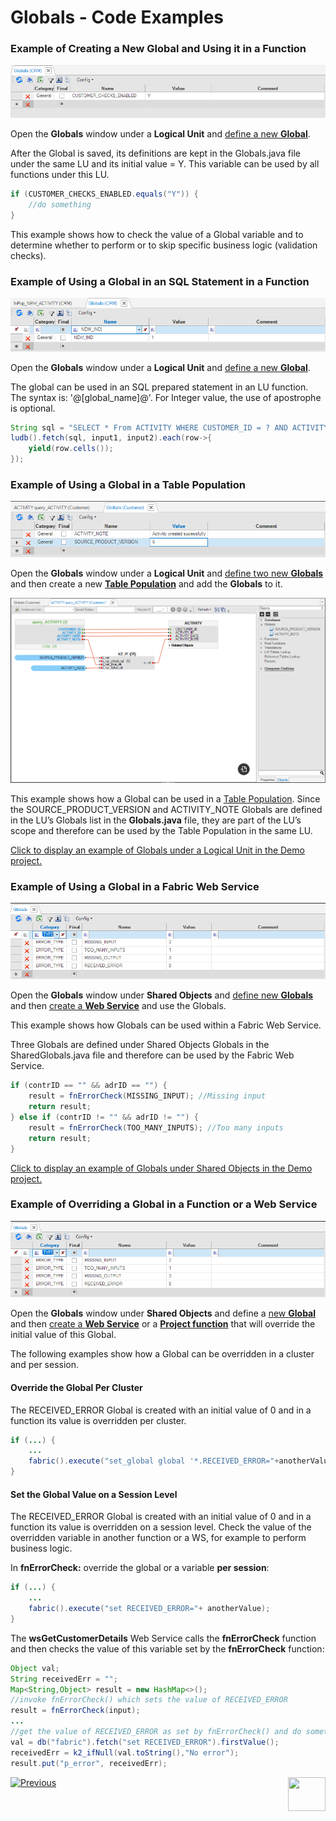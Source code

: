 # Globals - Code Examples

### Example of Creating a New Global and Using it in a Function

![image](images/08_04_01_NEW_GLOBAL.png)

Open the **Globals** window under a **Logical Unit** and [define a new **Global**](/articles/08_globals/01_globals_overview.md#how-do-i-create-or-edit-a-global).

After the Global is saved, its definitions are kept in the Globals.java file under the same LU and its initial value = Y. This variable can be used by all functions under this LU.

~~~java
if (CUSTOMER_CHECKS_ENABLED.equals("Y")) {
	//do something
}
~~~


This example shows how to check the value of a Global variable and to determine whether to perform or to skip specific business logic (validation checks).

### Example of Using a Global in an SQL Statement in a Function

![image](images/08_04_06_global_in_sql.PNG)

Open the **Globals** window under a **Logical Unit** and [define a new **Global**](/articles/08_globals/01_globals_overview.md#how-do-i-create-or-edit-a-global).

The global can be used in an SQL prepared statement in an LU function. The syntax is: '@[global_name]@'. For Integer value, the use of apostrophe is optional.

~~~java
String sql = "SELECT * From ACTIVITY WHERE CUSTOMER_ID = ? AND ACTIVITY_ID = ? AND NEW_NOTE_IND = @NEW_IND@";
ludb().fetch(sql, input1, input2).each(row->{
    yield(row.cells());
});
~~~

### Example of Using a Global in a Table Population

![image](images/08_04_02_TABLE_POPULATION.png)

Open the **Globals** window under a **Logical Unit** and [define two new **Globals**](/articles/08_globals/01_globals_overview.md) and then create a new [**Table Population**](/articles/07_table_population/01_table_population_overview.md) and add the **Globals** to it.

![image](images/08_04_03_new_Table_Population.png)

This example shows how a Global can be used in a [Table Population](/articles/07_table_population/01_table_population_overview.md). Since the SOURCE_PRODUCT_VERSION and ACTIVITY_NOTE Globals are defined in the LU’s Globals list in the **Globals.java** file, they are part of the LU’s scope and therefore can be used by the Table Population in the same LU.

[Click to display an example of Globals under a Logical Unit in the Demo project.](/articles/demo_project)

### Example of Using a Global in a Fabric Web Service

![image](images/08_04_04_GLOBAL_IN_WS.png)

Open the **Globals** window under **Shared Objects** and [define new **Globals**](/articles/08_globals/01_globals_overview.md#how-do-i-create-or-edit-a-global) and then [create a **Web Service**](/articles/15_web_services/03_create_a_web_service.md#creating-a-web-service) and use the Globals.

This example shows how Globals can be used within a Fabric Web Service.

Three Globals are defined under Shared Objects Globals in the SharedGlobals.java file and therefore can be used by the Fabric Web Service.

~~~java
if (contrID == "" && adrID == "") {
	result = fnErrorCheck(MISSING_INPUT); //Missing input
	return result;	
} else if (contrID != "" && adrID != "") {
	result = fnErrorCheck(TOO_MANY_INPUTS); //Too many inputs
	return result;
}
~~~


[Click to display an example of Globals under Shared Objects in the Demo project.](/articles/demo_project)

### Example of Overriding a Global in a Function or a Web Service

![image](images/08_04_05_FUNC_OR_WS.png)

Open the **Globals** window under **Shared Objects** and define a [new **Global**](/articles/08_globals/01_globals_overview.md#how-do-i-create-or-edit-a-global) and then [create a **Web Service**](/articles/15_web_services/03_create_a_web_service.md#creating-a-web-service) or a [**Project function**](/articles/07_table_population/08_project_functions.md) that will override the initial value of this Global.

The following examples show how a Global can be overridden in a cluster and per session.

#### Override the Global Per Cluster
The RECEIVED_ERROR Global is created with an initial value of 0 and in a function its value is overridden per cluster.

~~~java
if (...) {
	...
	fabric().execute("set_global global '*.RECEIVED_ERROR="+anotherValue+"'");
}
~~~


#### Set the Global Value on a Session Level

The RECEIVED_ERROR Global is created with an initial value of 0 and in a function its value is overridden on a session level. Check the value of the overridden variable in another function or a WS, for example to perform business logic. 

In **fnErrorCheck:** override the global or a variable **per session**:

~~~java
if (...) {
	...
    fabric().execute("set RECEIVED_ERROR="+ anotherValue);
}
~~~


The **wsGetCustomerDetails** Web Service calls the **fnErrorCheck** function and then checks the value of this variable set by the **fnErrorCheck** function:

~~~java
Object val;
String receivedErr = "";
Map<String,Object> result = new HashMap<>(); 
//invoke fnErrorCheck() which sets the value of RECEIVED_ERROR
result = fnErrorCheck(input); 
...
//get the value of RECEIVED_ERROR as set by fnErrorCheck() and do something...
val = db("fabric").fetch("set RECEIVED_ERROR").firstValue();
receivedErr = k2_ifNull(val.toString(),"No error");
result.put("p_error", receivedErr);
~~~



[![Previous](/articles/images/Previous.png)](/articles/08_globals/03_set_globals.md)  [<img align="right" width="60" height="54" src="/articles/images/Next.png">](/articles/08_globals/05_globals_overrides_priorities.md)




